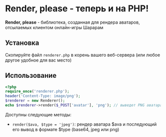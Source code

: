 # Render, please - теперь и на PHP!
**Render, please** - библиотека, созданная для рендера аватаров, отсылаемых клиентом онлайн-игры Шарарам
## Установка
Скопируйте файл `renderer.php` в корень вашего веб-сервера (или любое другое удобное для вас место)

## Использование
```php
<?php
require_once('renderer.php');
header('Content-Type: image/png');
$renderer = new Renderer();
echo $renderer->render($_POST['avatar'], 'png'); // выведет PNG аватара, срендеренного из POST параметра "avatar"
```
Доступны следующие методы:
- `render($ava, $type = 'jpeg')`: рендер аватара $ava и последующий его вывод в формате $type (base64, jpeg или png)
